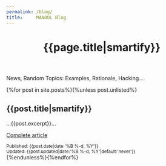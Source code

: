 ```yaml
---
permalink: /blog/
title:     MANOOL Blog
---
```


<header>
  <h1 id="start">{{page.title|smartify}}</h1>
</header>

News, Random Topics: Examples, Rationale, Hacking...

{%for post in site.posts%}{%unless post.unlisted%}<section>
  <h2>{{post.title|smartify}}</h2>
  <p markdown="1">&hellip;{{post.excerpt}}&hellip;</p>
  <p><a href="{{post.url}}">Complete article</a></p>
  <div class="right"><small>Published: <time datetime="{{post.date|date:'%F'}}">{{post.date|date:'%B %-d, %Y'}}</time></small></div>
  <div class="right"><small>Updated: <time datetime="{{post.updated|date:'%F'}}">{{post.updated|date:'%B %-d, %Y'|default:'never'}}</time></small></div>
</section>{%endunless%}{%endfor%}
